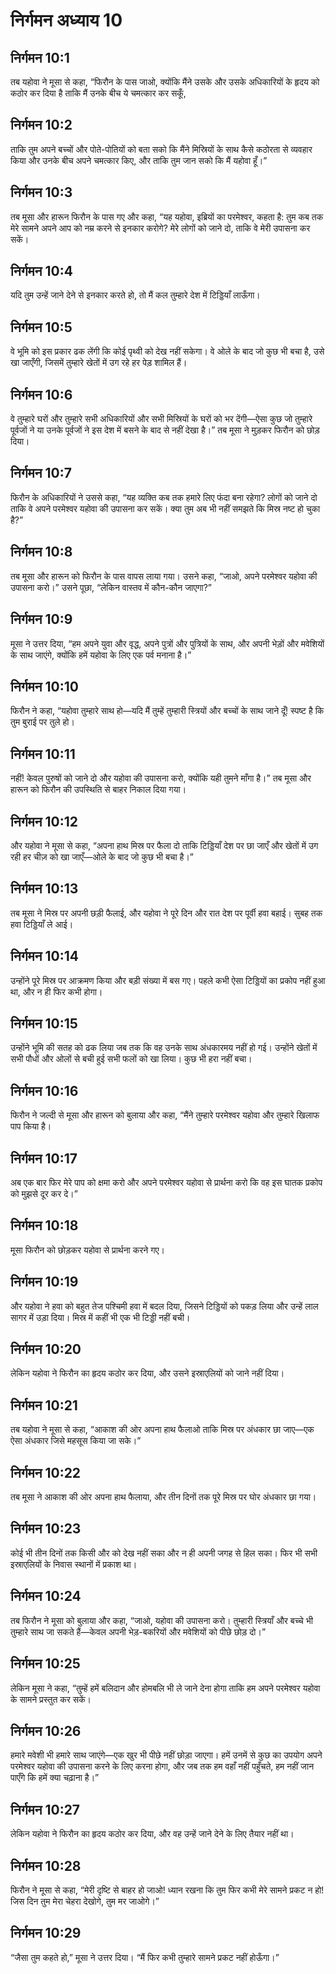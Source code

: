 # निर्गमन अध्याय 10

## निर्गमन 10:1
तब यहोवा ने मूसा से कहा, “फिरौन के पास जाओ, क्योंकि मैंने उसके और उसके अधिकारियों के हृदय को कठोर कर दिया है ताकि मैं उनके बीच ये चमत्कार कर सकूँ,

## निर्गमन 10:2
ताकि तुम अपने बच्चों और पोते-पोतियों को बता सको कि मैंने मिस्रियों के साथ कैसे कठोरता से व्यवहार किया और उनके बीच अपने चमत्कार किए, और ताकि तुम जान सको कि मैं यहोवा हूँ।”

## निर्गमन 10:3
तब मूसा और हारून फिरौन के पास गए और कहा, “यह यहोवा, इब्रियों का परमेश्वर, कहता है: तुम कब तक मेरे सामने अपने आप को नम्र करने से इनकार करोगे? मेरे लोगों को जाने दो, ताकि वे मेरी उपासना कर सकें।

## निर्गमन 10:4
यदि तुम उन्हें जाने देने से इनकार करते हो, तो मैं कल तुम्हारे देश में टिड्डियाँ लाऊँगा।

## निर्गमन 10:5
वे भूमि को इस प्रकार ढक लेंगी कि कोई पृथ्वी को देख नहीं सकेगा। वे ओले के बाद जो कुछ भी बचा है, उसे खा जाएँगी, जिसमें तुम्हारे खेतों में उग रहे हर पेड़ शामिल हैं।

## निर्गमन 10:6
वे तुम्हारे घरों और तुम्हारे सभी अधिकारियों और सभी मिस्रियों के घरों को भर देंगी—ऐसा कुछ जो तुम्हारे पूर्वजों ने या उनके पूर्वजों ने इस देश में बसने के बाद से नहीं देखा है।” तब मूसा ने मुड़कर फिरौन को छोड़ दिया।

## निर्गमन 10:7
फिरौन के अधिकारियों ने उससे कहा, “यह व्यक्ति कब तक हमारे लिए फंदा बना रहेगा? लोगों को जाने दो ताकि वे अपने परमेश्वर यहोवा की उपासना कर सकें। क्या तुम अब भी नहीं समझते कि मिस्र नष्ट हो चुका है?”

## निर्गमन 10:8
तब मूसा और हारून को फिरौन के पास वापस लाया गया। उसने कहा, “जाओ, अपने परमेश्वर यहोवा की उपासना करो।” उसने पूछा, “लेकिन वास्तव में कौन-कौन जाएगा?”

## निर्गमन 10:9
मूसा ने उत्तर दिया, “हम अपने युवा और वृद्ध, अपने पुत्रों और पुत्रियों के साथ, और अपनी भेड़ों और मवेशियों के साथ जाएंगे, क्योंकि हमें यहोवा के लिए एक पर्व मनाना है।”

## निर्गमन 10:10
फिरौन ने कहा, “यहोवा तुम्हारे साथ हो—यदि मैं तुम्हें तुम्हारी स्त्रियों और बच्चों के साथ जाने दूँ! स्पष्ट है कि तुम बुराई पर तुले हो।

## निर्गमन 10:11
नहीं! केवल पुरुषों को जाने दो और यहोवा की उपासना करो, क्योंकि यही तुमने माँगा है।” तब मूसा और हारून को फिरौन की उपस्थिति से बाहर निकाल दिया गया।

## निर्गमन 10:12
और यहोवा ने मूसा से कहा, “अपना हाथ मिस्र पर फैला दो ताकि टिड्डियाँ देश पर छा जाएँ और खेतों में उग रही हर चीज़ को खा जाएँ—ओले के बाद जो कुछ भी बचा है।”

## निर्गमन 10:13
तब मूसा ने मिस्र पर अपनी छड़ी फैलाई, और यहोवा ने पूरे दिन और रात देश पर पूर्वी हवा बहाई। सुबह तक हवा टिड्डियाँ ले आई।

## निर्गमन 10:14
उन्होंने पूरे मिस्र पर आक्रमण किया और बड़ी संख्या में बस गए। पहले कभी ऐसा टिड्डियों का प्रकोप नहीं हुआ था, और न ही फिर कभी होगा।

## निर्गमन 10:15
उन्होंने भूमि की सतह को ढक लिया जब तक कि वह उनके साथ अंधकारमय नहीं हो गई। उन्होंने खेतों में सभी पौधों और ओलों से बची हुई सभी फलों को खा लिया। कुछ भी हरा नहीं बचा।

## निर्गमन 10:16
फिरौन ने जल्दी से मूसा और हारून को बुलाया और कहा, “मैंने तुम्हारे परमेश्वर यहोवा और तुम्हारे खिलाफ पाप किया है।

## निर्गमन 10:17
अब एक बार फिर मेरे पाप को क्षमा करो और अपने परमेश्वर यहोवा से प्रार्थना करो कि वह इस घातक प्रकोप को मुझसे दूर कर दे।”

## निर्गमन 10:18
मूसा फिरौन को छोड़कर यहोवा से प्रार्थना करने गए।

## निर्गमन 10:19
और यहोवा ने हवा को बहुत तेज पश्चिमी हवा में बदल दिया, जिसने टिड्डियों को पकड़ लिया और उन्हें लाल सागर में उड़ा दिया। मिस्र में कहीं भी एक भी टिड्डी नहीं बची।

## निर्गमन 10:20
लेकिन यहोवा ने फिरौन का हृदय कठोर कर दिया, और उसने इस्राएलियों को जाने नहीं दिया।

## निर्गमन 10:21
तब यहोवा ने मूसा से कहा, “आकाश की ओर अपना हाथ फैलाओ ताकि मिस्र पर अंधकार छा जाए—एक ऐसा अंधकार जिसे महसूस किया जा सके।”

## निर्गमन 10:22
तब मूसा ने आकाश की ओर अपना हाथ फैलाया, और तीन दिनों तक पूरे मिस्र पर घोर अंधकार छा गया।

## निर्गमन 10:23
कोई भी तीन दिनों तक किसी और को देख नहीं सका और न ही अपनी जगह से हिल सका। फिर भी सभी इस्राएलियों के निवास स्थानों में प्रकाश था।

## निर्गमन 10:24
तब फिरौन ने मूसा को बुलाया और कहा, “जाओ, यहोवा की उपासना करो। तुम्हारी स्त्रियाँ और बच्चे भी तुम्हारे साथ जा सकते हैं—केवल अपनी भेड़-बकरियों और मवेशियों को पीछे छोड़ दो।”

## निर्गमन 10:25
लेकिन मूसा ने कहा, “तुम्हें हमें बलिदान और होमबलि भी ले जाने देना होगा ताकि हम अपने परमेश्वर यहोवा के सामने प्रस्तुत कर सकें।

## निर्गमन 10:26
हमारे मवेशी भी हमारे साथ जाएंगे—एक खुर भी पीछे नहीं छोड़ा जाएगा। हमें उनमें से कुछ का उपयोग अपने परमेश्वर यहोवा की उपासना करने के लिए करना होगा, और जब तक हम वहाँ नहीं पहुँचते, हम नहीं जान पाएँगे कि हमें क्या चढ़ाना है।”

## निर्गमन 10:27
लेकिन यहोवा ने फिरौन का हृदय कठोर कर दिया, और वह उन्हें जाने देने के लिए तैयार नहीं था।

## निर्गमन 10:28
फिरौन ने मूसा से कहा, “मेरी दृष्टि से बाहर हो जाओ! ध्यान रखना कि तुम फिर कभी मेरे सामने प्रकट न हो! जिस दिन तुम मेरा चेहरा देखोगे, तुम मर जाओगे।”

## निर्गमन 10:29
“जैसा तुम कहते हो,” मूसा ने उत्तर दिया। “मैं फिर कभी तुम्हारे सामने प्रकट नहीं होऊँगा।”
